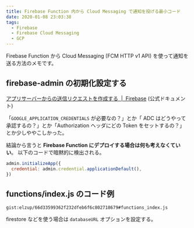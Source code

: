 ```yaml
---
title: Firebase Function 内から Cloud Messaging で通知を投げる最小コード
date: 2020-01-08 23:03:38
tags:
  - Firebase
  - Firebase Cloud Messaging
  - GCP
---
```


Firebase Function から Cloud Messaging (FCM HTTP v1 API) を使って通知を送る方法のメモです。

## firebase-admin の初期化設定する

[アプリサーバーからの送信リクエストを作成する  \|  Firebase](https://firebase.google.com/docs/cloud-messaging/send-message?hl=ja) (公式ドキュメント)

「`GOOGLE_APPLICATION_CREDENTIALS` が必要なの？」とか「 ADC はどうやって承認するの？」とか「Authorization ヘッダにどの Token をセットするの？」とか少しややこしかった。

結論から言うと **Firebase Function にデプロイする場合は何も考えなくていい**。
以下のコードで暗黙的に検出される。

```js
admin.initializeApp({
  credential: admin.credential.applicationDefault(),
})
```

## functions/index.js のコード例

`gist:elzup/66d33599362f232dfeb6f6c802718679#functions_index.js`

firestore などを使う場合は `databaseURL` オプションを設定する。
